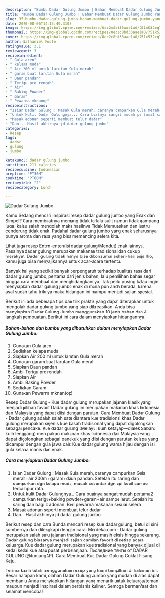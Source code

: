 ```yaml
---
description: "Bumbu Dadar Gulung Jumbo | Bahan Membuat Dadar Gulung Jumbo Yang Enak dan Simpel"
title: "Bumbu Dadar Gulung Jumbo | Bahan Membuat Dadar Gulung Jumbo Yang Enak dan Simpel"
slug: 35-bumbu-dadar-gulung-jumbo-bahan-membuat-dadar-gulung-jumbo-yang-enak-dan-simpel
date: 2020-08-06T14:15:49.310Z
image: https://img-global.cpcdn.com/recipes/0ec2c8bd33aae1a0/751x532cq70/dadar-gulung-jumbo-foto-resep-utama.jpg
thumbnail: https://img-global.cpcdn.com/recipes/0ec2c8bd33aae1a0/751x532cq70/dadar-gulung-jumbo-foto-resep-utama.jpg
cover: https://img-global.cpcdn.com/recipes/0ec2c8bd33aae1a0/751x532cq70/dadar-gulung-jumbo-foto-resep-utama.jpg
author: Nathaniel Poole
ratingvalue: 3.1
reviewcount: 3
recipeingredient:
- " Gula aren"
- " kelapa muda"
- " Air 200 ml untuk larutan Gula merah"
- " garam buat larutan Gula merah"
- " Daun pandan"
- " Terigu pro rendah"
- " Air"
- " Baking Powder"
- " Garam"
- " Pewarna mknanop"
recipeinstructions:
- "Isian Dadar Gulung : Masak Gula merah, caranya campurkan Gula merah+air 200ml+garam+daun pandan. Setelah itu saring dan campurkan dgn kelapa muda, masak sebentar dgn api kecil sampe tercampur rata."
- "Untuk kulit Dadar Gulungnya... Cara buatnya sangat mudah pertama2 campurkan terigu+baking powder+garam+air sampe larut. Setelah itu saring dan bagi 3 adonan. Beri pewarna makanan sesuai selera"
- "Masak adonan seperti membuat telur dadar"
- "Dan... Hasil akhirnya jd dadar gulung jumbo"
categories:
- Resep
tags:
- dadar
- gulung
- jumbo

katakunci: dadar gulung jumbo 
nutrition: 211 calories
recipecuisine: Indonesian
preptime: "PT36M"
cooktime: "PT60M"
recipeyield: "2"
recipecategory: Lunch

---
```



![Dadar Gulung Jumbo](https://img-global.cpcdn.com/recipes/0ec2c8bd33aae1a0/751x532cq70/dadar-gulung-jumbo-foto-resep-utama.jpg)

Kamu Sedang mencari inspirasi resep dadar gulung jumbo yang Enak dan Simpel? Cara membuatnya memang tidak terlalu sulit namun tidak gampang juga. kalau salah mengolah maka hasilnya Tidak Memuaskan dan justru cenderung tidak enak. Padahal dadar gulung jumbo yang enak seharusnya punya aroma dan rasa yang bisa memancing selera kita.

Lihat juga resep Enten-enten(isi dadar gulung/Mendut) enak lainnya. Pasalnya dadar gulung merupakan makanan tradisional dan cukup merakyat. Dadar gulung tidak hanya bisa dikonsumsi sehari-hari saja lho, kamu juga bisa menyajikannya untuk acar-acara tertentu.

Banyak hal yang sedikit banyak berpengaruh terhadap kualitas rasa dari dadar gulung jumbo, pertama dari jenis bahan, lalu pemilihan bahan segar hingga cara membuat dan menghidangkannya. Tak perlu pusing kalau ingin menyiapkan dadar gulung jumbo enak di mana pun anda berada, karena asal sudah tahu triknya maka hidangan ini mampu menjadi sajian spesial.


Berikut ini ada beberapa tips dan trik praktis yang dapat diterapkan untuk mengolah dadar gulung jumbo yang siap dikreasikan. Anda bisa menyiapkan Dadar Gulung Jumbo menggunakan 10 jenis bahan dan 4 langkah pembuatan. Berikut ini cara dalam menyiapkan hidangannya.

<!--inarticleads1-->

##### Bahan-bahan dan bumbu yang dibutuhkan dalam menyiapkan Dadar Gulung Jumbo:

1. Gunakan  Gula aren
1. Sediakan  kelapa muda
1. Siapkan  Air 200 ml untuk larutan Gula merah
1. Gunakan  garam buat larutan Gula merah
1. Siapkan  Daun pandan
1. Ambil  Terigu pro rendah
1. Siapkan  Air
1. Ambil  Baking Powder
1. Sediakan  Garam
1. Gunakan  Pewarna mknan(op)


Resep Dadar Gulung - Kue dadar gulung merupakan jajanan klasik yang menjadi pilihan favorit Dadar gulung ini merupakan makanan khas Indonesia dan Malaysia yang dapat diisi dengan parutan. Cara Membuat Dadar Gulung - Dadar gulung adalah salah satu diantara kue tradisional khas Dadar gulung merupakan sejenis kue basah tradisional yang dapat digolongkan sebagai pencake. Kue dadar gulung (Melayu: kuih ketayap—dialek Sabah: kuih lenggang) merupakan makanan khas Indonesia dan Malaysia yang dapat digolongkan sebagai panekuk yang diisi dengan parutan kelapa yang dicampur dengan gula jawa cair. Kue dadar gulung warna hijau dengan isi gula kelapa manis dan enak. 

<!--inarticleads2-->

##### Cara menyiapkan Dadar Gulung Jumbo:

1. Isian Dadar Gulung : Masak Gula merah, caranya campurkan Gula merah+air 200ml+garam+daun pandan. Setelah itu saring dan campurkan dgn kelapa muda, masak sebentar dgn api kecil sampe tercampur rata.
1. Untuk kulit Dadar Gulungnya... Cara buatnya sangat mudah pertama2 campurkan terigu+baking powder+garam+air sampe larut. Setelah itu saring dan bagi 3 adonan. Beri pewarna makanan sesuai selera
1. Masak adonan seperti membuat telur dadar
1. Dan... Hasil akhirnya jd dadar gulung jumbo


Berikut resep dan cara Bunda mencari resep kue dadar gulung, betul di sini sumbernya dan dilengkapi dengan cara. Merdeka.com - Dadar gulung merupakan salah satu jajanan tradisional yang masih eksis hingga sekarang. Dadar gulung biasanya menjadi sajian camilan favorit di setiap acara keluarga. Kue dadar gulung merupakan kue tradisional yang banyak dijual di kedai kedai kue atau pusat perbelanjaan. Последние твиты от DADAR GULUNG (@tunjungAP). Cara Membuat Kue Dadar Gulung Coklat Pisang Keju. 

Terima kasih telah menggunakan resep yang kami tampilkan di halaman ini. Besar harapan kami, olahan Dadar Gulung Jumbo yang mudah di atas dapat membantu Anda menyiapkan hidangan yang menarik untuk keluarga/teman maupun menjadi inspirasi dalam berbisnis kuliner. Semoga bermanfaat dan selamat mencoba!
